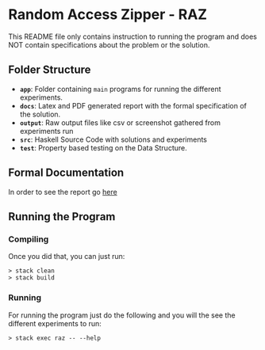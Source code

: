 # Random Access Zipper - RAZ

This README file only contains instruction to running the program and does NOT contain specifications about the problem or the solution.

## Folder Structure

- **`app`**: Folder containing `main` programs for running the different experiments.
- **`docs`**: Latex and PDF generated report with the formal specification of the solution.
- **`output`**: Raw output files like csv or screenshot gathered from experiments run
- **`src`**: Haskell Source Code with solutions and experiments
- **`test`**: Property based testing on the Data Structure.

## Formal Documentation

In order to see the report go [here](docs/report.pdf)

## Running the Program

### Compiling

Once you did that, you can just run:

```shell
> stack clean
> stack build
```

### Running

For running the program just do the following and you will the see the different experiments to run:

```shell
> stack exec raz -- --help
```


